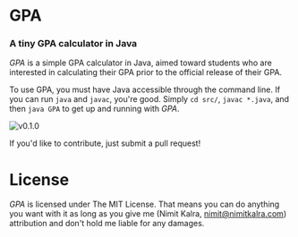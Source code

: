 # GPA
### A tiny GPA calculator in Java

*GPA* is a simple GPA calculator in Java, aimed toward students who are interested in calculating their GPA prior to the official release of their GPA.

To use GPA, you must have Java accessible through the command line. If you can run `java` and `javac`, you're good. Simply `cd src/`, `javac *.java`, and then `java GPA` to get up and running with *GPA*.

![v0.1.0](https://cloud.githubusercontent.com/assets/1139621/5786812/2a2e5f0e-9db1-11e4-896b-8cdcf7fb3e9a.png)

If you'd like to contribute, just submit a pull request!

# License
*GPA* is licensed under The MIT License. That means you can do anything you want with it as long as you give me (Nimit Kalra, <nimit@nimitkalra.com>) attribution and don't hold me liable for any damages.
